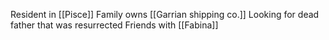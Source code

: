 Resident in [[Pisce]]
Family owns [[Garrian shipping co.]]
Looking for dead father that was resurrected
Friends with [[Fabina]]
